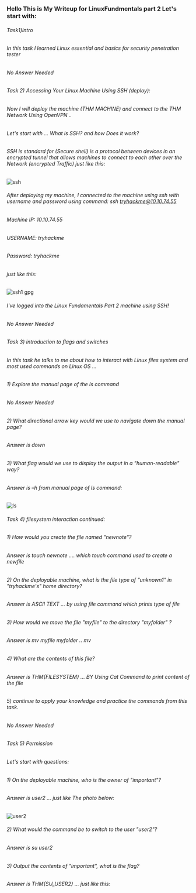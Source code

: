 ### Hello This is My Writeup for LinuxFundmentals part 2  Let's start with: 
###### Task1)intro 
###### In this task  I learned Linux essential and basics for security penetration tester  
###### No Answer Needed   
###### Task 2) Accessing Your Linux Machine Using SSH (deploy):  
###### Now I will deploy the machine (THM MACHINE) and connect to the THM Network Using OpenVPN ..
###### Let's start with ... What is SSH?  and how Does it work?  
###### SSH is standard for (Secure shell) is a protocol between devices in an encrypted tunnel that allows machines to connect to each other over the Network (encrypted Traffic) just like this: 
![ssh](https://user-images.githubusercontent.com/47929033/124278076-17e4db00-db46-11eb-8a40-e7cc04ecb66b.png)
###### After deploying my machine, I connected to the machine using ssh with username and password using command:  ssh tryhackme@10.10.74.55   
###### Machine IP: 10.10.74.55 
###### USERNAME: tryhackme
###### Password: tryhackme
###### just like this: 
![ssh1 gpg](https://user-images.githubusercontent.com/47929033/124278466-96417d00-db46-11eb-9f93-55750807c33c.png) 
###### I've logged into the Linux Fundamentals Part 2 machine using SSH! 
###### No Answer Needed 
###### Task 3) introduction to flags and switches 
###### In this task he talks to me about how to interact with Linux files system and most used commands on Linux OS …
###### 1) Explore the manual page of the ls command 
###### No Answer Needed 
###### 2) What directional arrow key would we use to navigate down the manual page? 
###### Answer is down 
###### 3) What flag would we use to display the output in a "human-readable" way?
###### Answer is –h    from manual page of ls command: 
![ls](https://user-images.githubusercontent.com/47929033/124279076-5333d980-db47-11eb-9f82-67c5b1baf91d.png)
###### Task 4) filesystem interaction continued: 
###### 1) How would you create the file named "newnote"? 
###### Answer is touch newnote …. which touch command used to create a newfile  
###### 2) On the deployable machine, what is the file type of "unknown1" in "tryhackme's" home directory? 
###### Answer is ASCII TEXT ... by using file command which prints type of file 
###### 3) How would we move the file "myfile" to the directory "myfolder" ? 
###### Answer is mv myfile myfolder .. mv <file> <destination>
###### 4) What are the contents of this file? 
###### Answer is THM{FILESYSTEM} ... BY Using Cat Command to print content of the file 
###### 5) continue to apply your knowledge and practice the commands from this task. 
###### No Answer Needed 
###### Task 5) Permission  
###### Let's start with questions: 
###### 1) On the deployable machine, who is the owner of "important"? 
###### Answer is user2 …  just like The photo below:
![user2](https://user-images.githubusercontent.com/47929033/124280038-7f038f00-db48-11eb-880f-c37b7f317828.png)
###### 2) What would the command be to switch to the user "user2"? 
###### Answer is su user2 
###### 3) Output the contents of "important", what is the flag? 
###### Answer is THM{SU_USER2} …  just like this: 







